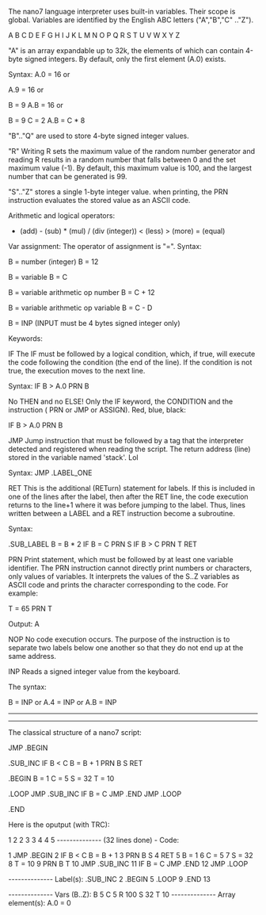 The nano7 language interpreter uses built-in variables. Their scope is global. Variables are identified by the English ABC letters ("A","B","C" .."Z").

A B C D E F G H I J K L M N O P Q R S T U V W X Y Z

"A" is an array expandable up to 32k, the elements of which can contain 4-byte signed integers. By default, only the first element (A.0) exists.

Syntax: A.0 = 16 or

A.9 = 16 or

B = 9
A.B = 16 or

B = 9
C = 2
A.B = C * 8

"B".."Q" are used to store 4-byte signed integer values.

"R" Writing R sets the maximum value of the random number generator and reading R results in a random number that falls between 0 and the set maximum value (-1). By default, this maximum value is 100, and the largest number that can be generated is 99.

"S".."Z" stores a single 1-byte integer value. when printing, the PRN instruction evaluates the stored value as an ASCII code.

Arithmetic and logical operators:

+ (add)  - (sub)  * (mul) / (div (integer))
< (less) > (more) = (equal)

Var assignment:
The operator of assignment is "=". Syntax:

B = number (integer)
B = 12

B = variable
B = C

B = variable arithmetic op number
B = C + 12

B = variable arithmetic op variable
B = C - D 

B = INP (INPUT must be 4 bytes signed integer only)

Keywords:

IF
The IF must be followed by a logical condition, which, if true, will execute the code following the condition (the end of the line). If the condition is not true, the execution moves to the next line.

Syntax: IF B > A.0 PRN B

No THEN and no ELSE! Only the IF keyword, the CONDITION and the instruction (
PRN or JMP or ASSIGN). Red, blue, black:

IF  B > A.0  PRN B

JMP
Jump instruction that must be followed by a tag that the interpreter detected and registered when reading the script. The return address (line) stored in the variable named 'stack'. Lol

Syntax: JMP .LABEL_ONE

RET
This is the additional (RETurn) statement for labels. If this is included in one of the lines after the label, then after the RET line, the code execution returns to the line+1 where it was before jumping to the label. Thus, lines written between a LABEL and a RET instruction become a subroutine.

Syntax:

.SUB_LABEL
 B = B * 2
 IF B = C PRN S
 IF B > C PRN T 
RET

PRN
Print statement, which must be followed by at least one variable identifier. The PRN instruction cannot directly print numbers or characters, only values ​​of variables. It interprets the values ​​of the S..Z variables as ASCII code and prints the character corresponding to the code. For example:

T = 65
PRN T

Output: A

NOP
No code execution occurs. The purpose of the instruction is to separate two labels below one another so that they do not end up at the same address.

INP
Reads a signed integer value from the keyboard.

The syntax:

B = INP or
A.4 = INP or
A.B = INP

------------------------------------------------------------------
------------------------------------------------------------------

The classical structure of a nano7 script: 

JMP .BEGIN

.SUB_INC
 IF B < C  B = B + 1
 PRN B S
RET

.BEGIN
 B = 1
 C = 5
 S = 32
 T = 10

.LOOP
 JMP .SUB_INC
 IF B = C JMP .END
 JMP .LOOP

.END

Here is the oputput (with TRC):

1
2 2
3 3
4 4
5
-------------- (32 lines done) - Code:

 1  JMP .BEGIN
 2  IF B < C B = B + 1
 3  PRN B S
 4  RET
 5  B = 1
 6  C = 5
 7  S = 32
 8  T = 10
 9  PRN B T
10  JMP .SUB_INC
11  IF B = C JMP .END
12  JMP .LOOP

-------------- Label(s):
.SUB_INC  2
.BEGIN    5
.LOOP     9
.END      13

-------------- Vars (B..Z):
B 5
C 5
R 100
S 32
T 10
-------------- Array element(s):
A.0 = 0
